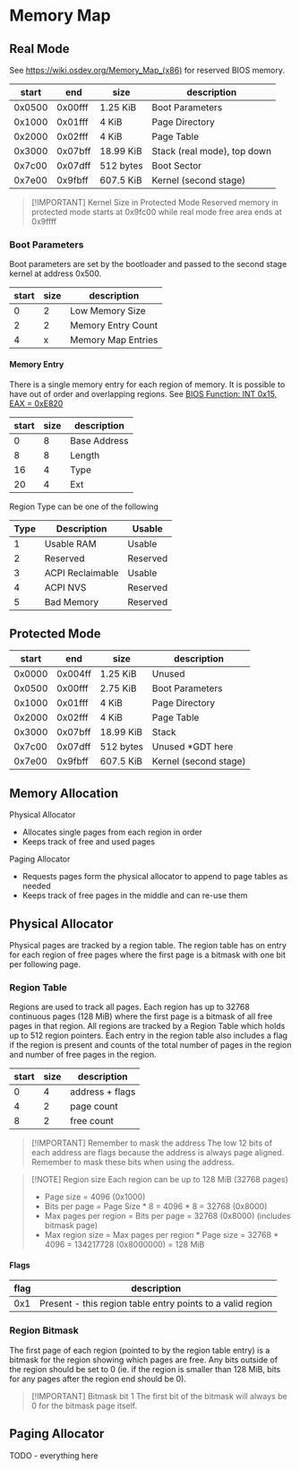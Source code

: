 # Memory Map

## Real Mode

See https://wiki.osdev.org/Memory_Map_(x86) for reserved BIOS memory.

| start  | end     | size      | description                 |
| ------ | ------- | --------- | --------------------------- |
| 0x0500 | 0x00fff | 1.25 KiB  | Boot Parameters             |
| 0x1000 | 0x01fff | 4 KiB     | Page Directory              |
| 0x2000 | 0x02fff | 4 KiB     | Page Table                  |
| 0x3000 | 0x07bff | 18.99 KiB | Stack (real mode), top down |
| 0x7c00 | 0x07dff | 512 bytes | Boot Sector                 |
| 0x7e00 | 0x9fbff | 607.5 KiB | Kernel (second stage)       |

> [!IMPORTANT] Kernel Size in Protected Mode
> Reserved memory in protected mode starts at 0x9fc00 while real mode free area
> ends at 0x9ffff

### Boot Parameters

Boot parameters are set by the bootloader and passed to the second stage kernel
at address 0x500.

| start | size | description        |
| ----- | ---- | ------------------ |
| 0     | 2    | Low Memory Size    |
| 2     | 2    | Memory Entry Count |
| 4     | x    | Memory Map Entries |

#### Memory Entry

There is a single memory entry for each region of memory. It is possible to have
out of order and overlapping regions. See [BIOS Function: INT 0x15, EAX =
0xE820](https://wiki.osdev.org/Detecting_Memory_(x86)#BIOS_Function:_INT_0x15.2C_EAX_.3D_0xE820)

| start | size | description  |
| ----- | ---- | ------------ |
| 0     | 8    | Base Address |
| 8     | 8    | Length       |
| 16    | 4    | Type         |
| 20    | 4    | Ext          |

Region Type can be one of the following

| Type | Description      | Usable   |
| ---- | ---------------- | -------- |
| 1    | Usable RAM       | Usable   |
| 2    | Reserved         | Reserved |
| 3    | ACPI Reclaimable | Usable   |
| 4    | ACPI NVS         | Reserved |
| 5    | Bad Memory       | Reserved |

## Protected Mode

| start  | end     | size      | description           |
| ------ | ------- | --------- | --------------------- |
| 0x0000 | 0x004ff | 1.25 KiB  | Unused                |
| 0x0500 | 0x00fff | 2.75 KiB  | Boot Parameters       |
| 0x1000 | 0x01fff | 4 KiB     | Page Directory        |
| 0x2000 | 0x02fff | 4 KiB     | Page Table            |
| 0x3000 | 0x07bff | 18.99 KiB | Stack                 |
| 0x7c00 | 0x07dff | 512 bytes | Unused *GDT here      |
| 0x7e00 | 0x9fbff | 607.5 KiB | Kernel (second stage) |

## Memory Allocation

Physical Allocator

- Allocates single pages from each region in order
- Keeps track of free and used pages

Paging Allocator

- Requests pages form the physical allocator to append to page tables as needed
- Keeps track of free pages in the middle and can re-use them

## Physical Allocator

Physical pages are tracked by a region table. The region table has on entry
for each region of free pages where the first page is a bitmask with one bit
per following page.

### Region Table

Regions are used to track all pages. Each region has up to 32768 continuous
pages (128 MiB) where the first page is a bitmask of all free pages in that
region. All regions are tracked by a Region Table which holds up to 512 region
pointers. Each entry in the region table also includes a flag if the region
is present and counts of the total number of pages in the region and number of
free pages in the region.

| start | size | description     |
| ----- | ---- | --------------- |
| 0     | 4    | address + flags |
| 4     | 2    | page count      |
| 8     | 2    | free count      |

>[!IMPORTANT] Remember to mask the address
> The low 12 bits of each address are flags because the address is always page
> aligned. Remember to mask these bits when using the address.

> [!NOTE] Region size
> Each region can be up to 128 MiB (32768 pages)
>- Page size = 4096 (0x1000)
>- Bits per page = Page Size * 8 = 4096 * 8 = 32768 (0x8000)
>- Max pages per region = Bits per page = 32768 (0x8000) (includes bitmask page)
>- Max region size = Max pages per region * Page size = 32768 * 4096 = 134217728
>  (0x8000000) = 128 MiB

#### Flags

| flag | description                                                |
| ---- | ---------------------------------------------------------- |
| 0x1  | Present - this region table entry points to a valid region |

### Region Bitmask

The first page of each region (pointed to by the region table entry) is a
bitmask for the region showing which pages are free. Any bits outside of the
region should be set to 0 (ie. if the region is smaller than 128 MiB, bits for
any pages after the region end should be 0).

> [!IMPORTANT] Bitmask bit 1
> The first bit of the bitmask will always be 0 for the bitmask page itself.

## Paging Allocator

TODO - everything here

